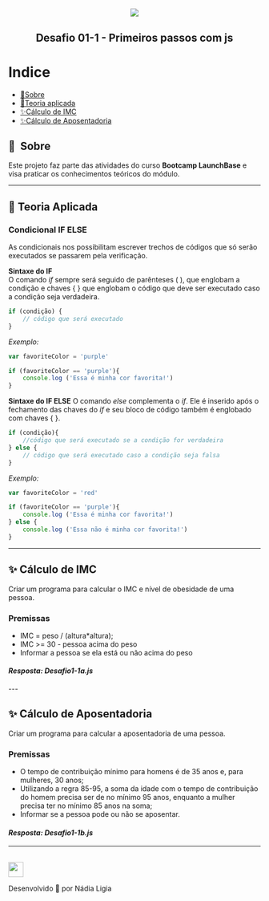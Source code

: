 <h1 align="center">
    <img src="https://ik.imagekit.io/l7cwocexhc/LaunchBase_kzLdte5vZ.png">
</h1>

<h2 align="center">
  Desafio 01-1 - Primeiros passos com js
</h2>

# Indice

- [🔖Sobre](#-sobre)
- [📌Teoria aplicada](#📌-teoria-aplicada)
- [✨Cálculo de IMC](#✨-cálculo-de-imc)
- [✨Cálculo de Aposentadoria](#✨-cálculo-de-aposentadoria)

## 🔖&nbsp; Sobre

Este projeto faz parte das atividades do curso **Bootcamp LaunchBase** e visa praticar os conhecimentos teóricos do módulo.

---

## 📌 Teoria Aplicada

### Condicional IF ELSE

As condicionais nos possibilitam escrever trechos de códigos que só serão executados se passarem pela verificação.

**Sintaxe do IF** <br>
O comando *if* sempre será seguido de parênteses ( ), que englobam a condição e chaves { } que englobam o código que deve ser executado caso a condição seja verdadeira.


```js
if (condição) {
    // código que será executado
}
```

*Exemplo:*

```js
var favoriteColor = 'purple'

if (favoriteColor == 'purple'){
    console.log ('Essa é minha cor favorita!')
}
```
**Sintaxe do IF ELSE**
O comando *else* complementa o *if*. Ele é inserido após o fechamento das chaves do *if* e seu bloco de código também é englobado com chaves { }.

```js
if (condição){
    //código que será executado se a condição for verdadeira
} else {
    // código que será executado caso a condição seja falsa
}
```
*Exemplo:*

```js
var favoriteColor = 'red'

if (favoriteColor == 'purple'){
    console.log ('Essa é minha cor favorita!')
} else {
    console.log ('Essa não é minha cor favorita!')
}
```
---

## ✨ Cálculo de IMC

Criar um programa para calcular o IMC e nível de obesidade de uma pessoa.

<h3><b>Premissas</b></h3>

- IMC = peso / (altura*altura);
- IMC >= 30 - pessoa acima do peso
- Informar a pessoa se ela está ou não acima do peso

<h4><i>Resposta: Desafio1-1a.js</i></h4>
---

## ✨ Cálculo de Aposentadoria

Criar um programa para calcular a aposentadoria de uma pessoa.

<h3><b>Premissas</b></h3>

- O tempo de contribuição mínimo para homens é de 35 anos e, para mulheres, 30 anos;
- Utilizando a regra 85-95, a soma da idade com o tempo de contribuição do homem precisa ser de no mínimo 95 anos, enquanto a mulher precisa ter no mínimo 85 anos na soma;
- Informar se a pessoa pode ou não se aposentar.

<h4><i>Resposta: Desafio1-1b.js</i></h4>

---
<br>


<a href="../Readme.md">
<img src="https://ik.imagekit.io/l7cwocexhc/iconfinder_agt_home_17821_M8bhUSrzv.ico" width="30">
</a>

Desenvolvido 💖 por Nádia Ligia
